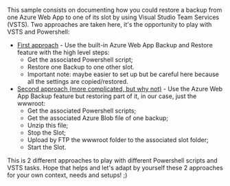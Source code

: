 This sample consists on documenting how you could restore a backup from one Azure Web App to one of its slot by using Visual Studio Team Services (VSTS).
Two approaches are taken here, it's the opportunity to play with VSTS and Powershell:
- [First approach](Backup-Restore-Approach.md) - Use the built-in Azure Web App Backup and Restore feature with the high level steps:
  - Get the associated Powershell script;
  - Restore one Backup to one other slot.
  - Important note: maybe easier to set up but be careful here because all the settings are copied/restored.
- [Second approach (more complicated, but why not)](Blob-Start-Stop-Approach.md) - Use the Azure Web App Backup feature but restoring part of it, in our case, just the wwwroot:
  - Get the associated Powershell scripts;
  - Get the associated Azure Blob file of one backup;
  - Unzip this file;
  - Stop the Slot;
  - Upload by FTP the wwwroot folder to the associated slot folder;
  - Start the Slot.

This is 2 different approaches to play with different Powershell scripts and VSTS tasks.
Hope that helps and let's adapt by yourself these 2 approaches for your own context, needs and setups! ;)

